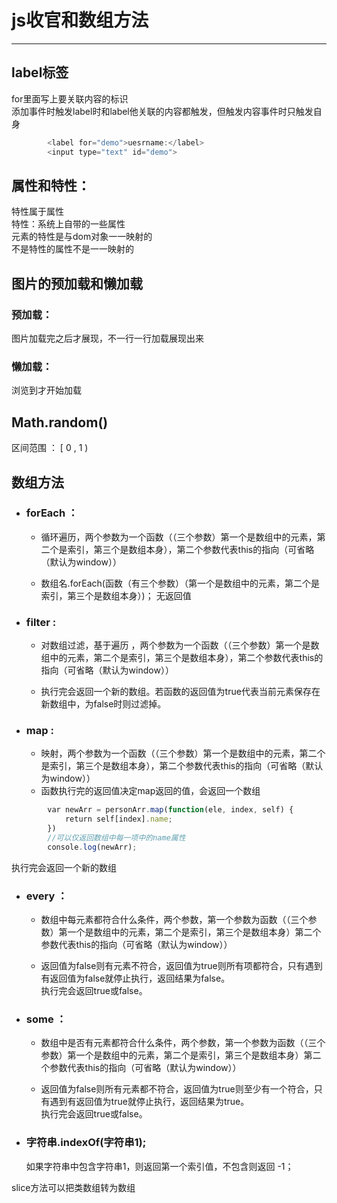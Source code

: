 # js收官和数组方法
----------

## label标签

for里面写上要关联内容的标识  
添加事件时触发label时和label他关联的内容都触发，但触发内容事件时只触发自身

```javascript
        <label for="demo">uesrname:</label>
        <input type="text" id="demo">
```

## 属性和特性：
特性属于属性  
特性：系统上自带的一些属性  
元素的特性是与dom对象一一映射的  
不是特性的属性不是一一映射的

## 图片的预加载和懒加载
### 预加载：
图片加载完之后才展现，不一行一行加载展现出来
### 懒加载：
浏览到才开始加载


## Math.random()
区间范围 ： [ 0 , 1 )

## 数组方法

- ### forEach ： 
    - 循环遍历，两个参数为一个函数（（三个参数）第一个是数组中的元素，第二个是索引，第三个是数组本身），第二个参数代表this的指向（可省略（默认为window））

    - 数组名.forEach(函数（有三个参数）（第一个是数组中的元素，第二个是索引，第三个是数组本身）)； 
    无返回值

- ### filter : 
    - 对数组过滤，基于遍历 ，两个参数为一个函数（（三个参数）第一个是数组中的元素，第二个是索引，第三个是数组本身），第二个参数代表this的指向（可省略（默认为window））

    - 执行完会返回一个新的数组。若函数的返回值为true代表当前元素保存在新数组中，为false时则过滤掉。

- ### map : 
    - 映射，两个参数为一个函数（（三个参数）第一个是数组中的元素，第二个是索引，第三个是数组本身），第二个参数代表this的指向（可省略（默认为window））
    - 函数执行完的返回值决定map返回的值，会返回一个数组
```javascript
        var newArr = personArr.map(function(ele, index, self) {
            return self[index].name;
        })
        //可以仅返回数组中每一项中的name属性
        console.log(newArr);
```
执行完会返回一个新的数组

- ### every ： 
    - 数组中每元素都符合什么条件，两个参数，第一个参数为函数（（三个参数）第一个是数组中的元素，第二个是索引，第三个是数组本身）第二个参数代表this的指向（可省略（默认为window））

    - 返回值为false则有元素不符合，返回值为true则所有项都符合，只有遇到有返回值为false就停止执行，返回结果为false。  
    执行完会返回true或false。

- ### some ： 
    - 数组中是否有元素都符合什么条件，两个参数，第一个参数为函数（（三个参数）第一个是数组中的元素，第二个是索引，第三个是数组本身）第二个参数代表this的指向（可省略（默认为window））

    - 返回值为false则所有元素都不符合，返回值为true则至少有一个符合，只有遇到有返回值为true就停止执行，返回结果为true。   
    执行完会返回true或false。


- ### 字符串.indexOf(字符串1);
    如果字符串中包含字符串1，则返回第一个索引值，不包含则返回 -1；

slice方法可以把类数组转为数组
